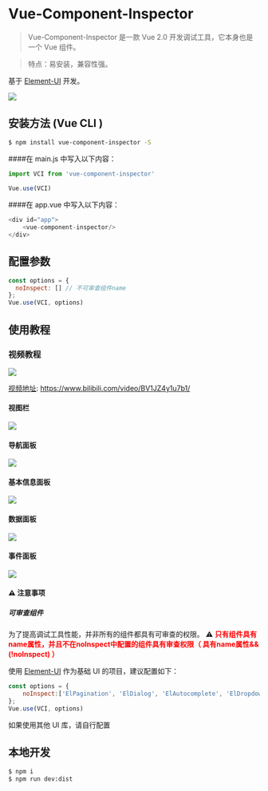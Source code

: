 # Vue-Component-Inspector

> Vue-Component-Inspector 是一款 Vue 2.0 开发调试工具，它本身也是一个 Vue 组件。

> 特点：易安装，兼容性强。


基于 [Element-UI](https://element.faas.ele.me/#/zh-CN/component/installation) 开发。

![](./assets/screenshot.jpg)


## 安装方法 (Vue CLI )

```bash
$ npm install vue-component-inspector -S
```


####在 main.js 中写入以下内容：
```js
import VCI from 'vue-component-inspector'
 
Vue.use(VCI)
```

####在 app.vue 中写入以下内容：
```js
<div id="app">
    <vue-component-inspector/>
</div>
```


## 配置参数
```js
const options = {
  noInspect: [] // 不可审查组件name
};
Vue.use(VCI, options)
```


## 使用教程

### 视频教程

![](./assets/video.jpg)


[视频地址](https://www.bilibili.com/video/BV1JZ4y1u7b1/): https://www.bilibili.com/video/BV1JZ4y1u7b1/

#### 视图栏
![](./assets/viewBar.jpg)

#### 导航面板
![](./assets/nav.png)


#### 基本信息面板
![](./assets/base.jpg)


#### 数据面板
![](./assets/data.jpg)


#### 事件面板
![](./assets/event.jpg)



#### ⚠️ 注意事项


##### 可审查组件 

为了提高调试工具性能，并非所有的组件都具有可审查的权限。 ⚠️<font color=red> **只有组件具有name属性，并且不在noInspect中配置的组件具有审查权限（ 具有name属性&&(!noInspect) ）** </font>

使用 [Element-UI](https://element.faas.ele.me/#/zh-CN/component/installation) 作为基础 UI 的项目，建议配置如下：
```js
const options = {
    noInspect:['ElPagination', 'ElDialog', 'ElAutocomplete', 'ElDropdown', 'ElDropdownMenu', 'ElDropdownItem', 'ElMenu', 'ElSubmenu', 'ElMenuItem', 'ElMenuItemGroup', 'ElInput', 'ElInputNumber', 'ElRadio', 'ElRadioGroup', 'ElRadioButton', 'ElCheckbox', 'ElCheckboxButton', 'ElCheckboxGroup', 'ElSwitch', 'ElSelect', 'ElOption', 'ElOptionGroup', 'ElButtonGroup', 'ElTable', 'ElTableColumn', 'ElDatePicker', 'ElTimeSelect', 'ElTimePicker', 'ElPopover', 'ElTooltip', 'ElBreadcrumb', 'ElBreadcrumbItem', 'ElForm', 'ElFormItem', 'ElTabs', 'ElTabPane', 'ElTag', 'ElTree', 'ElAlert', 'ElSlider', 'ElIcon', 'ElRow', 'ElCol', 'ElUpload', 'ElProgress', 'ElSpinner', 'ElBadge', 'ElCard', 'ElRate', 'ElSteps', 'ElStep', 'ElCarousel', 'ElScrollbar', 'ElCarouselItem', 'ElCollapse', 'ElCollapseItem', 'ElCascader', 'ElColorPicker', 'ElTransfer', 'ElContainer', 'ElHeader', 'ElAside', 'ElMain', 'ElFooter', 'ElTimeline', 'ElTimelineItem', 'ElLink', 'ElDivider', 'ElImage', 'ElCalendar', 'ElBacktop', 'ElPageHeader', 'ElCascaderPanel', 'ElAvatar', 'ElDrawer', 'ElPopconfirm', 'ElCollapseTransition', 'ElTreeNode', undefined, 'SvgIcon', 'SidebarItem','ElTableBody','ElTableHeader','ElSelectDropdown']
};
Vue.use(VCI, options)
```

如果使用其他 UI 库，请自行配置


## 本地开发
```bash
$ npm i
$ npm run dev:dist
```



